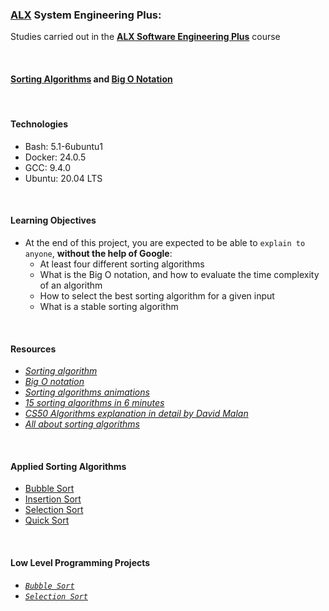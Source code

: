 ### [ALX](https://www.alxafrica.com/) System Engineering Plus:

Studies carried out in the **[ALX Software Engineering Plus](https://www.alxafrica.com/software-engineering-plus/)** course

<br />

#### [Sorting Algorithms](https://www.geeksforgeeks.org/sorting-algorithms/) and [Big O Notation](https://www.geeksforgeeks.org/analysis-algorithms-big-o-analysis/)

<br />

#### Technologies

* Bash:     5.1-6ubuntu1
* Docker:   24.0.5
* GCC:      9.4.0
* Ubuntu:   20.04 LTS

<br />

#### Learning Objectives

* At the end of this project, you are expected to be able to `explain to anyone`, **without the help of Google**:
    * At least four different sorting algorithms
    * What is the Big O notation, and how to evaluate the time complexity of an algorithm
    * How to select the best sorting algorithm for a given input
    * What is a stable sorting algorithm

<br />

#### Resources

* _[Sorting algorithm](https://en.wikipedia.org/wiki/Sorting_algorithm)_
* _[Big O notation](https://stackoverflow.com/questions/487258/what-is-a-plain-english-explanation-of-big-o-notation)_
* _[Sorting algorithms animations](https://www.toptal.com/developers/sorting-algorithms)_
* _[15 sorting algorithms in 6 minutes](https://www.toptal.com/developers/sorting-algorithms)_
* _[CS50 Algorithms explanation in detail by David Malan](https://www.youtube.com/watch?v=yb0PY3LX2x8&t=2s)_
* _[All about sorting algorithms](https://www.geeksforgeeks.org/sorting-algorithms/)_

<br />

#### Applied Sorting Algorithms

* [Bubble Sort](https://en.wikipedia.org/wiki/Bubble_sort)
* [Insertion Sort](https://en.wikipedia.org/wiki/Insertion_sort)
* [Selection Sort](https://en.wikipedia.org/wiki/Selection_sort)
* [Quick Sort](https://en.wikipedia.org/wiki/Quicksort)

<br />

#### Low Level Programming Projects

* _[`Bubble Sort`](0-bubble_sort.c)_
* _[`Selection Sort`](2-selection_sort.c)_

<br />
